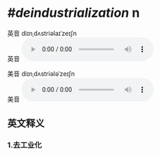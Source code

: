 # ***\#deindustrialization*** n
英音 diɪnˌdʌstriəlaɪˈzeɪʃn  
英音
<audio src="./media/deindustrialization1_AAC.aac" controls="controls"></audio>

美音 diɪnˌdʌstriələˈzeɪʃn  
美音
<audio src="./media/deindustrialization2_AAC.aac" controls="controls"></audio>



  

英文释义
---
### 1.**去工业化**  



